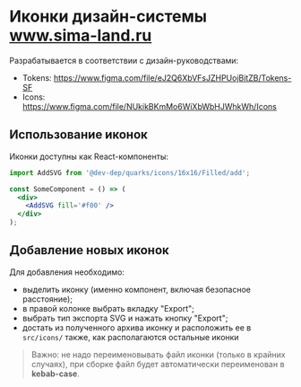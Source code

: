 # Иконки дизайн-системы www.sima-land.ru

Разрабатывается в соответствии с дизайн-руководствами:
- Tokens: https://www.figma.com/file/eJ2Q6XbVFsJZHPUojBitZB/Tokens-SF
- Icons: https://www.figma.com/file/NUkikBKmMo6WiXbWbHJWhkWh/Icons

## Использование иконок

Иконки доступны как React-компоненты:

```jsx
import AddSVG from '@dev-dep/quarks/icons/16x16/Filled/add';

const SomeComponent = () => (
  <div>
    <AddSVG fill='#f00' />
  </div>
);
```

## Добавление новых иконок

Для добавления необходимо:

- выделить иконку (именно компонент, включая безопасное расстояние);
- в правой колонке выбрать вкладку "Export";
- выбрать тип экспорта SVG и нажать кнопку "Export";
- достать из полученного архива иконку и расположить ее в `src/icons/` также, как располагаются остальные иконки

> Важно: не надо переименовывать файл иконки (только в крайних случаях), при сборке файл будет автоматически переименован в **kebab-case**.
